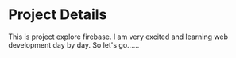 # Project Details

This is project explore firebase. I am very excited and learning web development day by day. So let's go......